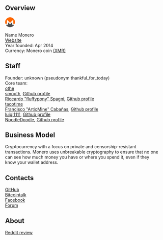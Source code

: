 ## Overview
![Monero logo](../projects/logo/monero.png)  
    
   Name Monero  
   [Website](http://www.monero.cc/)  
   Year founded: Apr 2014  
   Currency: Monero coin [(XMR)](https://coinmarketcap.com/currencies/monero/) 
## Staff 
   Founder: unknown (pseudonym thankful_for_today)  
   Core team:  
	[othe](othe@getmonero.org)  
	[smooth](smooth@getmonero.org), [Github profile](https://github.com/iamsmooth)  
	[Riccardo "fluffypony" Spagni](ric@getmonero.org), [Github profile](https://github.com/fluffypony)  
	[tacotime](tacotime@getmonero.org)  
	[Francisco "ArticMine" Cabañas](articmine@getmonero.org), [Github profile](https://github.com/luigi1111)  
	[luigi1111](luigi1111@getmonero.org), [Github profile](https://github.com/luigi1111)  
	[NoodleDoodle](noodledoodle@getmonero.org), [Github profile](https://github.com/NoodleDoodleNoodleDoodleNoodleDoodleNoo)  
    
## Business Model
   Cryptocurrency with a focus on private and censorship-resistant transactions.
Monero uses unbreakable cryptography to ensure that no one can see how much money you have or where you spend it, even if they know your wallet address.
	
## Contacts
   [GitHub](https://github.com/monero-project/)  
   [Bitcointalk](https://bitcointalk.org/index.php?topic=583449.0)  
   [Facebook](https://www.facebook.com/monerocurrency)  
   [Forum](https://forum.getmonero.org/)   
## About 
   [Reddit review](https://www.reddit.com/r/Monero/comments/668rl4/xmrto_review/) 




